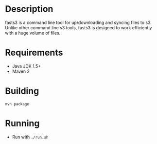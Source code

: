 # Description

fasts3 is a command line tool for up/downloading and syncing files to s3. Unlike other command line s3 tools, fasts3 is designed to work efficiently with a huge volume of files.

# Requirements

- Java JDK 1.5+
- Maven 2

# Building

`mvn package`

# Running

- Run with `./run.sh`